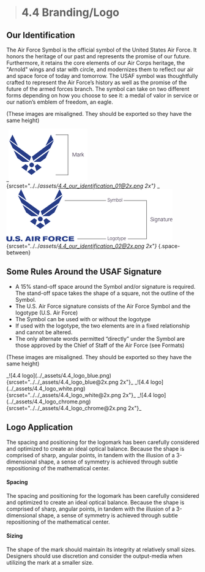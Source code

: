 > # **4.4** Branding/Logo

## Our Identification

The Air Force Symbol is the official symbol of the United States Air Force. It honors the heritage of our past and represents the promise of our future. Furthermore, it retains the core elements of our Air Corps heritage, the "Arnold" wings and star with circle, and modernizes them to reflect our air and space force of today and tomorrow. The USAF symbol was thoughtfully crafted to represent the Air Force’s history as well as the promise of the future of the armed forces branch. The symbol can take on two different forms depending on how you choose to see it: a medal of valor in service or our nation’s emblem of freedom, an eagle. 

(These images are misaligned. They should be exported so they have the same height)

_![4.4 logo](../_assets/4.4_our_identification_01.png){srcset="../../_assets/4.4_our_identification_01@2x.png 2x"}_
_![4.4 logo](../_assets/4.4_our_identification_02.png){srcset="../../_assets/4.4_our_identification_02@2x.png 2x"}_
{.space-between}

## Some Rules Around the USAF Signature

- A 15% stand-off space around the Symbol and/or signature is required. The stand-off space takes the shape of a square, not the outline of the Symbol.  
- The U.S. Air Force signature consists of the Air Force Symbol and the logotype (U.S. Air Force)  
- The Symbol can be used with or without the logotype 
- If used with the logotype, the two elements are in a fixed relationship and cannot be altered.
- The only alternate words permitted “directly” under the Symbol are those approved by the Chief of Staff of the Air Force (see Formats)

(These images are misaligned. They should be exported so they have the same height)

<div class="logo-row wide" markdown="1">
_![4.4 logo](../_assets/4.4_logo_blue.png){srcset="../../_assets/4.4_logo_blue@2x.png 2x"}_
_![4.4 logo](../_assets/4.4_logo_white.png){srcset="../../_assets/4.4_logo_white@2x.png 2x"}_
_![4.4 logo](../_assets/4.4_logo_chrome.png){srcset="../../_assets/4.4_logo_chrome@2x.png 2x"}_
</div>

## Logo Application

The spacing and positioning for the logomark has been carefully considered and optimized to create an ideal optical balance. Because the shape is comprised of sharp, angular points, in tandem with the illusion of a 3-dimensional shape, a sense of symmetry is achieved through subtle repositioning of the mathematical center.

#### Spacing

The spacing and positioning for the logomark has been carefully considered and optimized to create an ideal optical balance. Because the shape is comprised of sharp, angular points, in tandem with the illusion of a 3-dimensional shape, a sense of symmetry is achieved through subtle repositioning of the mathematical center.

#### Sizing

The shape of the mark should maintain its integrity at relatively small sizes. Designers should use discretion and consider the output-media when utilizing the mark at a smaller size.

